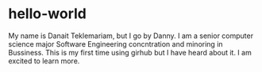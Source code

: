 # hello-world
My name is Danait Teklemariam, but I go by Danny. I am a senior computer science major Software Engineering concntration and minoring in Bussiness. This is my first time using girhub but I have heard about it. I am excited to learn more.
